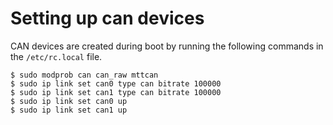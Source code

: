 # Setting up can devices

CAN devices are created during boot by running the following commands in the `/etc/rc.local` file.

```shell
$ sudo modprob can can_raw mttcan
$ sudo ip link set can0 type can bitrate 100000
$ sudo ip link set can1 type can bitrate 100000
$ sudo ip link set can0 up
$ sudo ip link set can1 up
```

